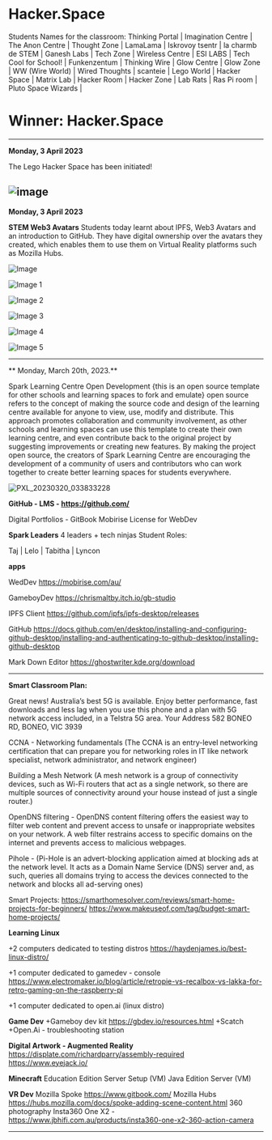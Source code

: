 # Hacker.Space

Students Names for the classroom:
Thinking Portal | Imagination Centre
| 
The Anon Centre | 
Thought Zone |
LamaLama |
Iskrovoy tsentr |
la charmb de STEM |
Ganesh Labs |
Tech Zone |
Wireless Centre |
ESI LABS |
Tech Cool for School! |
Funkenzentum |
Thinking Wire |
Glow Centre |
Glow Zone |
WW (Wire World) | 
Wired Thoughts |
scanteie |
Lego World |
Hacker Space |
Matrix Lab |
Hacker Room |
Hacker Zone |
Lab Rats |
Ras Pi room |
Pluto Space Wizards |


# Winner: Hacker.Space
------------------------------------------------------------------------------------------------------------------------
**Monday, 3 April 2023**

The Lego Hacker Space has been initiated!

![image](https://user-images.githubusercontent.com/4064893/229640026-edb14002-5c5b-41d5-9ff6-f217af3b3bda.png)
------------------------------------------------------------------------------------------------------------------------
**Monday, 3 April 2023**

**STEM Web3 Avatars**
Students today learnt about IPFS, Web3 Avatars and an introduction to GitHub. They have digital ownership over the avatars they created, which enables them to use them on Virtual Reality platforms such as Mozilla Hubs. 

![Image](https://user-images.githubusercontent.com/128349545/227823386-fe845fbd-29cf-4353-966a-dab1708081bc.jpeg)

![Image 1](https://user-images.githubusercontent.com/128349545/227823362-37858e92-ecd4-4f97-8cd0-7f03a89b82f7.jpeg)

![Image 2](https://user-images.githubusercontent.com/128349545/227823426-a15830d2-4b6e-4bdc-bf55-275fbb8a317b.jpeg)

![Image 3](https://user-images.githubusercontent.com/128349545/227823435-54834598-bd1d-4203-9cbd-94ba53fc57a9.jpeg)

![Image 4](https://user-images.githubusercontent.com/128349545/227823444-ea54d765-9a2f-446d-8d1f-04e7cd9eaeb5.jpeg)

![Image 5](https://user-images.githubusercontent.com/128349545/227823449-ce6cac45-8e35-4089-a63a-3a523b0bd5cc.jpeg)

------------------------------------------------------------------------------------------------------------------------

** Monday, March 20th, 2023.**

Spark Learning Centre Open Development
{this is an open source template for other schools and learning spaces to fork and emulate}
 open source refers to the concept of making the source code and design of the learning centre available for anyone to view, use, modify and distribute. This approach promotes collaboration and community involvement, as other schools and learning spaces can use this template to create their own learning centre, and even contribute back to the original project by suggesting improvements or creating new features. By making the project open source, the creators of Spark Learning Centre are encouraging the development of a community of users and contributors who can work together to create better learning spaces for students everywhere.

![PXL_20230320_033833228](https://user-images.githubusercontent.com/4064893/226241401-7a041901-6f69-4585-98a4-40b71766fab1.jpg)


**GitHub - LMS - https://github.com/**

Digital Portfolios - GitBook
Mobirise License for WebDev


**Spark Leaders**
4 leaders + tech ninjas
Student Roles: 

Taj | Lelo | Tabitha | Lyncon


**apps**

WedDev
https://mobirise.com/au/

GameboyDev
https://chrismaltby.itch.io/gb-studio

IPFS Client
https://github.com/ipfs/ipfs-desktop/releases

GitHub https://docs.github.com/en/desktop/installing-and-configuring-github-desktop/installing-and-authenticating-to-github-desktop/installing-github-desktop

Mark Down Editor
https://ghostwriter.kde.org/download

------------------------------------------------------------------------------------------------------------------------



**Smart Classroom Plan:**


Great news! Australia’s best 5G is available.
Enjoy better performance, fast downloads and less lag when you use this phone and a plan with 5G network access included, in a Telstra 5G area.
Your Address
582 BONEO RD, BONEO, VIC 3939

CCNA - Networking fundamentals (The CCNA is an entry-level networking certification that can prepare you for networking roles in IT like network specialist, network administrator, and network engineer)

Building a Mesh Network (A mesh network is a group of connectivity devices, such as Wi-Fi routers that act as a single network, so there are multiple sources of connectivity around your house instead of just a single router.)

OpenDNS filtering - OpenDNS content filtering offers the easiest way to filter web content and prevent access to unsafe or inappropriate websites on your network. A web filter restrains access to specific domains on the internet and prevents access to malicious webpages.

Pihole - (Pi-Hole is an advert-blocking application aimed at blocking ads at the network level. It acts as a Domain Name Service (DNS) server and, as such, queries all domains trying to access the devices connected to the network and blocks all ad-serving ones)

Smart Projects:
https://smarthomesolver.com/reviews/smart-home-projects-for-beginners/
https://www.makeuseof.com/tag/budget-smart-home-projects/


**Learning Linux** 

+2 computers dedicated to testing distros
https://haydenjames.io/best-linux-distro/

+1 computer dedicated to gamedev - console
https://www.electromaker.io/blog/article/retropie-vs-recalbox-vs-lakka-for-retro-gaming-on-the-raspberry-pi

+1 computer dedicated to open.ai (linux distro)

**Game Dev**
+Gameboy dev kit
https://gbdev.io/resources.html
+Scatch
+Open.Ai - troubleshooting station


**Digital Artwork - Augmented Reality**
https://displate.com/richardparry/assembly-required
https://www.eyejack.io/


**Minecraft**
Education Edition Server Setup (VM)
Java Edition Server (VM)


**VR Dev**
Mozilla Spoke
https://www.gitbook.com/
Mozilla Hubs
https://hubs.mozilla.com/docs/spoke-adding-scene-content.html
360 photography
Insta360 One X2 - https://www.jbhifi.com.au/products/insta360-one-x2-360-action-camera

------------------------------------------------------------------------------------------------------------------------
